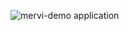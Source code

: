 ![mervi-demo application](https://github.com/MerviSiipilahde/CICDDemo1/workflows/mervi-demo%20application/badge.svg)
